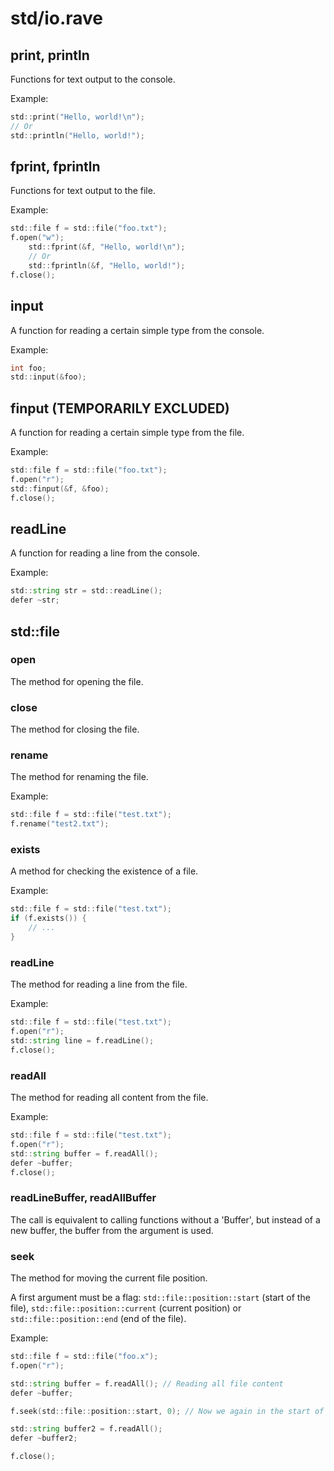 # std/io.rave

## print, println

Functions for text output to the console.

Example:

```d
std::print("Hello, world!\n");
// Or
std::println("Hello, world!");
```

## fprint, fprintln

Functions for text output to the file.

Example:

```d
std::file f = std::file("foo.txt");
f.open("w");
    std::fprint(&f, "Hello, world!\n");
    // Or
    std::fprintln(&f, "Hello, world!");
f.close();
```

## input

A function for reading a certain simple type from the console.

Example:

```d
int foo;
std::input(&foo);
```

## finput (TEMPORARILY EXCLUDED)

A function for reading a certain simple type from the file.

Example:

```d
std::file f = std::file("foo.txt");
f.open("r");
std::finput(&f, &foo);
f.close();
```

## readLine

A function for reading a line from the console.

Example:

```d
std::string str = std::readLine();
defer ~str;
```

## std::file

### open

The method for opening the file.

### close

The method for closing the file.

### rename

The method for renaming the file.

Example:

```d
std::file f = std::file("test.txt");
f.rename("test2.txt");
```

### exists

A method for checking the existence of a file.

Example:

```d
std::file f = std::file("test.txt");
if (f.exists()) {
    // ...
}
```

### readLine

The method for reading a line from the file.

Example:

```d
std::file f = std::file("test.txt");
f.open("r");
std::string line = f.readLine();
f.close();
```

### readAll

The method for reading all content from the file.

Example:

```d
std::file f = std::file("test.txt");
f.open("r");
std::string buffer = f.readAll();
defer ~buffer;
f.close();
```

### readLineBuffer, readAllBuffer

The call is equivalent to calling functions without a 'Buffer', but instead of a new buffer, the buffer from the argument is used.

### seek

The method for moving the current file position.

A first argument must be a flag: `std::file::position::start` (start of the file), `std::file::position::current` (current position) or `std::file::position::end` (end of the file).

Example:

```d
std::file f = std::file("foo.x");
f.open("r");

std::string buffer = f.readAll(); // Reading all file content
defer ~buffer;

f.seek(std::file::position::start, 0); // Now we again in the start of the file

std::string buffer2 = f.readAll();
defer ~buffer2;

f.close();
```
